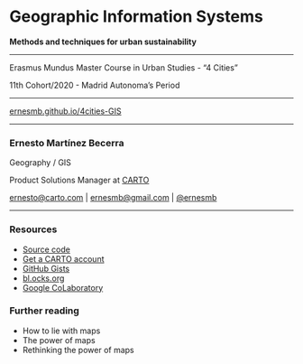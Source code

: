 # Geographic Information Systems 
**Methods and techniques for urban sustainability**

---
Erasmus Mundus Master Course in Urban Studies - “4 Cities” 

11th Cohort/2020 - Madrid Autonoma’s Period

---
[ernesmb.github.io/4cities-GIS](https://ernesmb.github.io/4cities-GIS)

---

### Ernesto Martínez Becerra
Geography / GIS

Product Solutions Manager at [CARTO](https://carto.com)

[ernesto@carto.com](mailto:ernesto@carto.com) | [ernesmb@gmail.com](mailto:ernesmb@gmail.com) | [@ernesmb](https://github.com/ernesmb)

---

### Resources
* [Source code](https://github.com/ernesmb/4cities-GIS)
* [Get a CARTO account](https://carto.com/signup)
* [GitHub Gists](https://gist.github.com)
* [bl.ocks.org](https://bl.ocks.org)
* [Google CoLaboratory](https://colab.research.google.com/)

### Further reading
* How to lie with maps
* The power of maps
* Rethinking the power of maps
